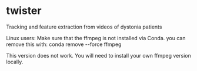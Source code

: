 # twister
Tracking and feature extraction from videos of dystonia patients


Linux users:
Make sure that the ffmpeg is not installed via Conda. you can remove this with:
conda remove --force ffmpeg

This version does not work. You will need to install your own ffmpeg version locally. 